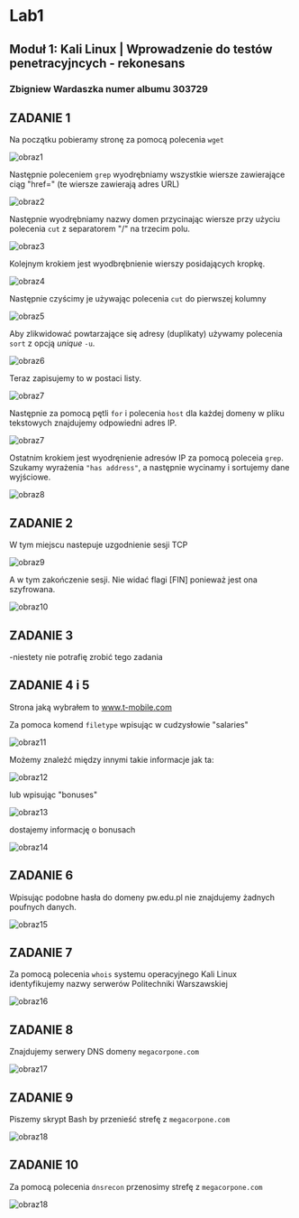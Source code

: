 # Lab1
## Moduł 1: Kali Linux | Wprowadzenie do testów penetracyjncych - rekonesans
### Zbigniew Wardaszka numer albumu 303729

## ZADANIE 1

Na początku pobieramy stronę za pomocą polecenia `wget`

![obraz1](https://github.com/zwardasz/Lab1/blob/master/obraz1.png)

Następnie poleceniem `grep` wyodrębniamy wszystkie wiersze zawierające ciąg "href=" (te wiersze zawierają adres URL)

![obraz2](https://github.com/zwardasz/Lab1/blob/master/obraz2.png)

Następnie wyodrębniamy nazwy domen przycinając wiersze przy użyciu polecenia `cut` z separatorem "/" na trzecim polu.

![obraz3](https://github.com/zwardasz/Lab1/blob/master/obraz3.png)

Kolejnym krokiem jest wyodbrębnienie wierszy posidających kropkę.

![obraz4](https://github.com/zwardasz/Lab1/blob/master/obraz4.png)

Następnie czyścimy je używając polecenia `cut` do pierwszej kolumny

![obraz5](https://github.com/zwardasz/Lab1/blob/master/obraz5.png)

Aby zlikwidować powtarzające się adresy (duplikaty) używamy polecenia `sort` z opcją _unique_ `-u`.

![obraz6](https://github.com/zwardasz/Lab1/blob/master/obraz6.png)

Teraz zapisujemy to w postaci listy.

![obraz7](https://github.com/zwardasz/Lab1/blob/master/obraz7.png)

Następnie za pomocą pętli `for` i polecenia `host` dla każdej domeny w pliku tekstowych znajdujemy odpowiedni adres IP.

![obraz7](https://github.com/zwardasz/Lab1/blob/master/obraz7.png)

Ostatnim krokiem jest wyodręnienie adresów IP za pomocą poleceia `grep`. Szukamy wyrażenia `"has address"`, a następnie wycinamy i sortujemy dane wyjściowe.

![obraz8](https://github.com/zwardasz/Lab1/blob/master/obraz8.png)


## ZADANIE 2

W tym miejscu nastepuje uzgodnienie sesji TCP

![obraz9](https://github.com/zwardasz/Lab1/blob/master/uzgodnienie_sesji_tcp_1.png)

A w tym zakończenie sesji. Nie widać flagi [FIN] ponieważ jest ona szyfrowana.

![obraz10](https://github.com/zwardasz/Lab1/blob/master/obraz10.png)

## ZADANIE 3
-niestety nie potrafię zrobić tego zadania

## ZADANIE 4 i 5

Strona jaką wybrałem to www.t-mobile.com

Za pomoca komend `filetype` wpisując w cudzysłowie "salaries" 

![obraz11](https://github.com/zwardasz/Lab1/blob/master/1.1.png)

Możemy znależć między innymi takie informacje jak ta:

![obraz12](https://github.com/zwardasz/Lab1/blob/master/1.2.png)

lub wpisując "bonuses"

![obraz13](https://github.com/zwardasz/Lab1/blob/master/1.3.png)

dostajemy informację o bonusach

![obraz14](https://github.com/zwardasz/Lab1/blob/master/1.4.png)

## ZADANIE 6

Wpisując podobne hasła do domeny pw.edu.pl nie znajdujemy żadnych poufnych danych.

![obraz15](https://github.com/zwardasz/Lab1/blob/master/1.5.png)

## ZADANIE 7

Za pomocą polecenia `whois` systemu operacyjnego Kali Linux identyfikujemy nazwy serwerów Politechniki Warszawskiej

![obraz16](https://github.com/zwardasz/Lab1/blob/master/serwery_pw%20(2).png)

## ZADANIE 8

Znajdujemy serwery DNS domeny `megacorpone.com`

![obraz17](https://github.com/zwardasz/Lab1/blob/master/serwery%20megacorpone%20(2).png)

## ZADANIE 9

Piszemy skrypt Bash by przenieść strefę z `megacorpone.com`

![obraz18](https://github.com/zwardasz/Lab1/blob/master/2.1.png)

## ZADANIE 10

Za pomocą polecenia `dnsrecon` przenosimy strefę z `megacorpone.com`

![obraz18](https://github.com/zwardasz/Lab1/blob/master/2.2.png)
